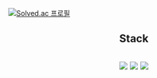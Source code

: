 [![Solved.ac
프로필](http://mazassumnida.wtf/api/v2/generate_badge?boj=iy833261)](https://solved.ac/iy833261)
<div align="center">
<h2>Stack<h2>
<img src="https://img.shields.io/badge/Python-3776AB?style=for-the-badge&logo=Python&logoColor=white">&nbsp;<img src="https://img.shields.io/badge/Java-007396?style=for-the-badge&logo=OpenJDK&logoColor=white">&nbsp;<img src="https://img.shields.io/badge/Spring-6DB33F?style=for-the-badge&logo=Spring&logoColor=white"></div>
<div align="center">
</div>

